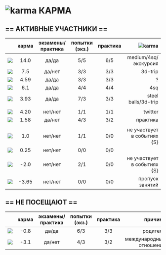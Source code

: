  ![karma](https://github.com/soda-io/Hacks-and-Tips/blob/master/img/Karma/Karma_V3.png?raw=10) КАРМА
===
  
## == АКТИВНЫЕ УЧАСТНИКИ ==
  
|                                                                                                    |     карма     | экзамены/практика |  попытки (экз.) | практика |     ![karma](https://github.com/soda-io/Hacks-and-Tips/blob/master/img/Karma/Karma_V3.png?raw=10)    |
|----------------------------------------------------------------------------------------------------|:-------------:|:-----------------:|:---------------:|:--------:|--------------:|
| [![](https://avatars1.githubusercontent.com/u/4226210?s=40)](https://github.com/SherozKarimov)     |   14.0       |        да/да      |       5/5       |   6/5    |  medium/4sq/экскурсия   |
| [![](https://avatars0.githubusercontent.com/u/3833771?s=40)](https://github.com/PavelShalaginov)   |   7.5    |        да/нет     |       3/3       |   3/3    |  3d-trip       |
| [![](https://avatars2.githubusercontent.com/u/3838734?s=40)](https://github.com/MaximLoguncov)     |   4.59        |        да/да      |       3/3       |   3/3    | ? |
| [![](https://avatars2.githubusercontent.com/u/3838734?s=40)](https://github.com/MaximLoguncov)     |   6.1        |        да/да      |       4/4       |   4/4    | 4sq |
| [![](https://avatars2.githubusercontent.com/u/5991448?s=40)](https://github.com/DmitryShiukaev)    |   3.93        |        да/да      |       7/3       |   3/3    | steel balls/3d-trip |
                   |                 |          |               |
| [![](https://avatars2.githubusercontent.com/u/6639503?s=40)](https://github.com/leonidprokopovich) |   4.20   |        нет/нет    |       1/1       |   1/1    |  twitter |
| [![](https://avatars1.githubusercontent.com/u/6498865?s=40)](https://github.com/MishaRubnicov)     |   1.58   |        да/нет     |       4/3       |   3/2    |  практика     |
|                                                                                                    |               |                   |                 |          |               |
| [![](https://avatars0.githubusercontent.com/u/6568321?s=40)](https://github.com/TanyaPetrova)      |  1.0   |        нет/нет    |       1/1       |   0/0    |  не участвует в событиях {S} |
| [![](https://avatars0.githubusercontent.com/u/6037393?s=40)](https://github.com/VictorPetukhov)    |   0.25 |        нет/нет    |       0/0       |   0/0    |  |
| [![](https://avatars2.githubusercontent.com/u/6450286?s=40)](https://github.com/NikitaGolub)       |  -2.0   |        нет/нет    |       2/1       |   0/0    |  не участвует в событиях {S} |
| [![](https://avatars0.githubusercontent.com/u/6639543?s=40)](https://github.com/EgorDergaew)       |  -3.65 |        нет/нет    |       0/0       |   0/0    | пропуск занятий |
  
  
  
  
## == НЕ ПОСЕЩАЮТ ==
  
|                                                                                                    |     карма     | экзамены/практика |  попытки (экз.) | практика | причина    |
|----------------------------------------------------------------------------------------------------|:-------------:|:-----------------:|:---------------:|:--------:|--------------:|
| [![](https://avatars3.githubusercontent.com/u/4639509?s=40)](https://github.com/ArtemKvadzba)      |  -0.8        |        да/да      |       6/3       |   3/3    |   родители    |
| [![](https://avatars1.githubusercontent.com/u/6061182?s=40)](https://github.com/GeorgeOvchinnikov) |  -3.1        |        да/нет     |       4/3       |   3/2    |    международные отношения     |
